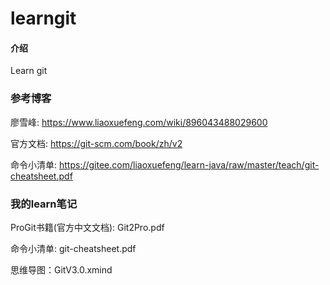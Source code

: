 # learngit

#### 介绍
Learn git

### 参考博客
廖雪峰: https://www.liaoxuefeng.com/wiki/896043488029600

官方文档: https://git-scm.com/book/zh/v2

命令小清单: https://gitee.com/liaoxuefeng/learn-java/raw/master/teach/git-cheatsheet.pdf

### 我的learn笔记
ProGit书籍(官方中文文档): Git2Pro.pdf

命令小清单: git-cheatsheet.pdf

思维导图：GitV3.0.xmind

